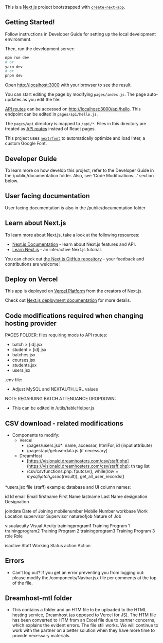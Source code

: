 This is a [Next.js](https://nextjs.org/) project bootstrapped with [`create-next-app`](https://github.com/vercel/next.js/tree/canary/packages/create-next-app).

## Getting Started!

Follow instructions in Developer Guide for setting up the local development environment.

Then, run the development server:

```bash
npm run dev
# or
yarn dev
# or
pnpm dev
```

Open [http://localhost:3000](http://localhost:3000) with your browser to see the result.

You can start editing the page by modifying `pages/index.js`. The page auto-updates as you edit the file.

[API routes](https://nextjs.org/docs/api-routes/introduction) can be accessed on [http://localhost:3000/api/hello](http://localhost:3000/api/hello). This endpoint can be edited in `pages/api/hello.js`.

The `pages/api` directory is mapped to `/api/*`. Files in this directory are treated as [API routes](https://nextjs.org/docs/api-routes/introduction) instead of React pages.

This project uses [`next/font`](https://nextjs.org/docs/basic-features/font-optimization) to automatically optimize and load Inter, a custom Google Font.

## Developer Guide

To learn more on how develop this project, refer to the Developer Guide in the /public/documentation folder. Also, see 'Code Modifications...' section below.

## User facing documentation

User facing documentation is also in the /public/documentation folder

## Learn about Next.js

To learn more about Next.js, take a look at the following resources:

- [Next.js Documentation](https://nextjs.org/docs) - learn about Next.js features and API.
- [Learn Next.js](https://nextjs.org/learn) - an interactive Next.js tutorial.

You can check out [the Next.js GitHub repository](https://github.com/vercel/next.js/) - your feedback and contributions are welcome!

## Deploy on Vercel

This app is deployed on [Vercel Platform](https://vercel.com/new?utm_medium=default-template&filter=next.js&utm_source=create-next-app&utm_campaign=create-next-app-readme) from the creators of Next.js.

Check out [Next.js deployment documentation](https://nextjs.org/docs/deployment) for more details.

## Code modifications required when changing hosting provider

PAGES FOLDER: files requiring mods to API routes:

- batch > [id].jsx
- student > [id].jsx
- batches.jsx
- courses.jsx
- students.jsx
- users.jsx

.env file:

- Adjust MySQL and NEXTAUTH_URL values

NOTE REGARDING BATCH ATTENDANCE DROPDOWN:

- This can be edited in /utils/tableHelper.js

## CSV download - related modifications

- Components to modify:
  - Vercel
    - /pages/users.jsx*: name, accessor, htmlFor, id (input attribute)
    - /pages/api/getuserdata.js (if necessary)
  - DreamHost
    - [https://visionaid.dreamhosters.com/csv/staff.php](https://visionaid.dreamhosters.com/csv/staff.php): th tag list
    - /csv/csvfunctions.php: fputcsv(), while($row = mysqli_fetch_assoc($result)), get_all_user_records()

*users.jsx file (staff) example: database and UI column names:

id Id
email Email
firstname First Name
lastname Last Name
designation Designation

joindate Date of Joining
mobilenumber Mobile Number
workbase Work Location
supervisor Supervisor
natureofjob Nature of Job

visualacuity Visual Acuity
trainingprogram1 Training Program 1
trainingprogram2 Training Program 2
trainingprogram3 Training Program 3
role Role

isactive Staff Working Status
action Action

## Errors

- Can't log out? If you get an error preventing you from logging out:
  please modify the /components/Navbar.jsx file per comments
  at the top of the file.

## Dreamhost-mtl folder

- This contains a folder and an HTM file to be uploaded to the HTML hosting service, Dreamhost (as opposed to Vercel for JS). The HTM file has been converted to HTM from an Excel file due to partner concerns, which explains the evident errors. The file still works. We will continue to work with the partner on a better solution when they have more time to provide necessary materials.
